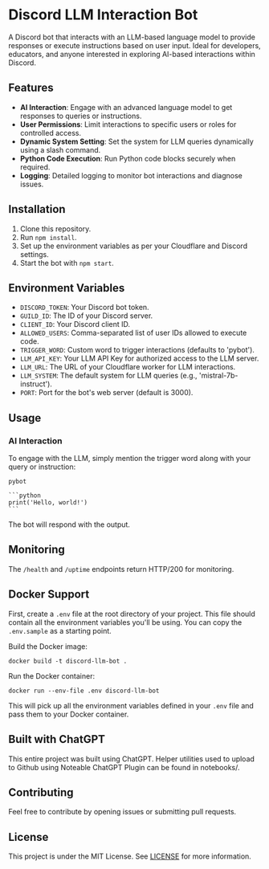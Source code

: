 # Discord LLM Interaction Bot

A Discord bot that interacts with an LLM-based language model to provide responses or execute instructions based on user input. Ideal for developers, educators, and anyone interested in exploring AI-based interactions within Discord.

## Features

- **AI Interaction**: Engage with an advanced language model to get responses to queries or instructions.
- **User Permissions**: Limit interactions to specific users or roles for controlled access.
- **Dynamic System Setting**: Set the system for LLM queries dynamically using a slash command.
- **Python Code Execution**: Run Python code blocks securely when required.
- **Logging**: Detailed logging to monitor bot interactions and diagnose issues.

## Installation

1. Clone this repository.
2. Run `npm install`.
3. Set up the environment variables as per your Cloudflare and Discord settings.
4. Start the bot with `npm start`.

## Environment Variables

- `DISCORD_TOKEN`: Your Discord bot token.
- `GUILD_ID`: The ID of your Discord server.
- `CLIENT_ID`: Your Discord client ID.
- `ALLOWED_USERS`: Comma-separated list of user IDs allowed to execute code.
- `TRIGGER_WORD`: Custom word to trigger interactions (defaults to 'pybot').
- `LLM_API_KEY`: Your LLM API Key for authorized access to the LLM server.
- `LLM_URL`: The URL of your Cloudflare worker for LLM interactions.
- `LLM_SYSTEM`: The default system for LLM queries (e.g., 'mistral-7b-instruct').
- `PORT`: Port for the bot's web server (default is 3000).

## Usage

### AI Interaction
To engage with the LLM, simply mention the trigger word along with your query or instruction:

````
pybot

```python
print('Hello, world!')
```
````


The bot will respond with the output.

## Monitoring

The `/health` and `/uptime` endpoints return HTTP/200 for monitoring.


## Docker Support

First, create a `.env` file at the root directory of your project. This file should contain all the environment variables you'll be using. You can copy the `.env.sample` as a starting point.

Build the Docker image:

```
docker build -t discord-llm-bot .
```

Run the Docker container:

```
docker run --env-file .env discord-llm-bot
```

This will pick up all the environment variables defined in your `.env` file and pass them to your Docker container.



## Built with ChatGPT

This entire project was built using ChatGPT.  Helper utilities used to upload to Github using Noteable ChatGPT Plugin can be found in notebooks/.

## Contributing

Feel free to contribute by opening issues or submitting pull requests.

## License

This project is under the MIT License. See [LICENSE](LICENSE) for more information.
